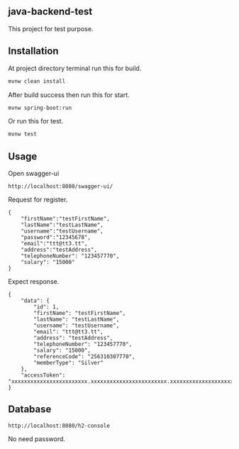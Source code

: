 ## java-backend-test

This project for test purpose.

## Installation

At project directory terminal run this for build.
```bash 
mvnw clean install
```
After build success then run this for start.
```bash
mvnw spring-boot:run
```
Or run this for test.
```bash
mvnw test
```

## Usage

Open swagger-ui
```
http://localhost:8080/swagger-ui/
```
Request for register.
```
{
    "firstName":"testFirstName",
    "lastName":"testLastName",
    "username":"testUsername",
    "password":"12345678",
    "email":"ttt@tt3.tt",
    "address":"testAddress",
    "telephoneNumber": "123457770",
    "salary": "15000"
}
```
Expect response.
```
{
    "data": {
        "id": 1,
        "firstName": "testFirstName",
        "lastName": "testLastName",
        "username": "testUsername",
        "email": "ttt@tt3.tt",
        "address": "testAddress",
        "telephoneNumber": "123457770",
        "salary": "15000",
        "referenceCode": "256310307770",
        "memberType": "Silver"
    },
    "accessToken": "xxxxxxxxxxxxxxxxxxxxxxxx.xxxxxxxxxxxxxxxxxxxxxxxx.xxxxxxxxxxxxxxxxxxxxxxxx"
}
```
## Database
```
http://localhost:8080/h2-console
```
No need password.

